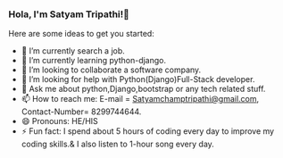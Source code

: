 ### Hola, I'm Satyam Tripathi!👋


Here are some ideas to get you started:

- 🔭 I’m currently search a job.
- 🌱 I’m currently learning python-django.
- 👯 I’m looking to collaborate a software company.
- 🤔 I’m looking for help with Python(Django)Full-Stack developer.
- 💬 Ask me about python,Django,bootstrap or any tech related stuff.
- 📫 How to reach me: E-mail = Satyamchamptripathi@gmail.com, Contact-Number= 8299744644.
- 😄 Pronouns: HE/HIS
- ⚡ Fun fact: I spend about 5 hours of coding every day to improve my coding skills.& I also listen to 1-hour song every day.
